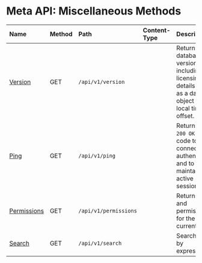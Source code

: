 # Meta API: Miscellaneous Methods

| **Name** | **Method** | **Path** | **Content-Type** | **Description** |
|:---|:---|:---|:---|:---|
| [Version](version.md) | GET | `/api/v1/version` |  | Returns database version including licensing details as well as a date object with local time and offset. |
| [Ping](ping.md) | GET | `/api/v1/ping` |  | Returns HTTP `200 OK` status code to check connectivity, authentication and to maintain an active session. |
| [Permissions](permissions.md)| GET | `/api/v1/permissions` | | Returns roles and permissions for the current user.|
| [Search](search.md) | GET | `/api/v1/search` |  | Search series by expression. |